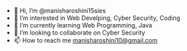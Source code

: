 - 👋 Hi, I’m @manisharoshini15sies 
- 👀 I’m interested in Web Develping, Cyber Security, Coding
- 🌱 I’m currently learning Web Programming, Java
- 💞️ I’m looking to collaborate on Cyber Security
- 📫 How to reach me manisharoshini10@gmail.com

<!---
manisharoshini15sies/manisharoshini15sies is a ✨ special ✨ repository because its `README.md` (this file) appears on your GitHub profile.
You can click the Preview link to take a look at your changes.
--->

